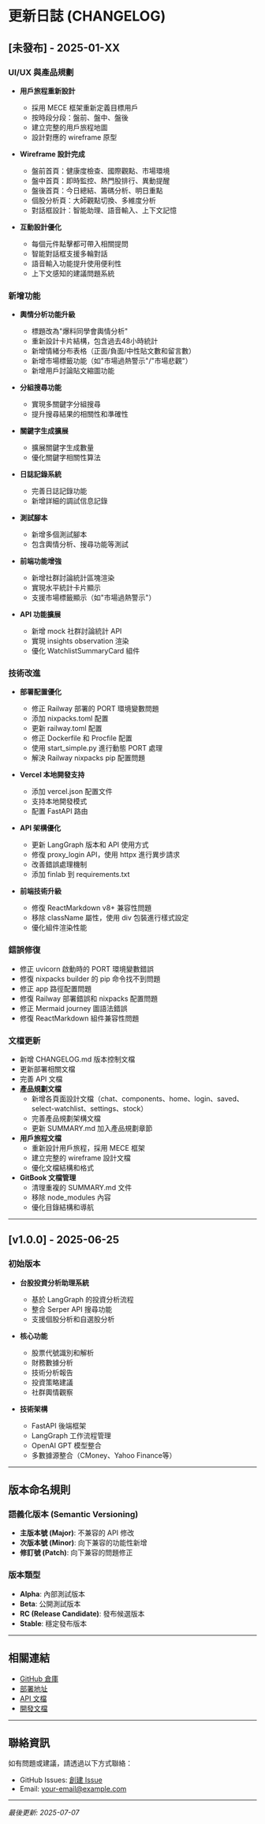 #  更新日誌 (CHANGELOG)

## [未發布] - 2025-01-XX

###  UI/UX 與產品規劃
- **用戶旅程重新設計**
  - 採用 MECE 框架重新定義目標用戶
  - 按時段分段：盤前、盤中、盤後
  - 建立完整的用戶旅程地圖
  - 設計對應的 wireframe 原型

- **Wireframe 設計完成**
  - 盤前首頁：健康度檢查、國際觀點、市場環境
  - 盤中首頁：即時監控、熱門股排行、異動提醒
  - 盤後首頁：今日總結、籌碼分析、明日重點
  - 個股分析頁：大師觀點切換、多維度分析
  - 對話框設計：智能助理、語音輸入、上下文記憶

- **互動設計優化**
  - 每個元件點擊都可帶入相關提問
  - 智能對話框支援多輪對話
  - 語音輸入功能提升使用便利性
  - 上下文感知的建議問題系統

###  新增功能
- **輿情分析功能升級**
  - 標題改為"爆料同學會輿情分析"
  - 重新設計卡片結構，包含過去48小時統計
  - 新增情緒分布表格（正面/負面/中性貼文數和留言數）
  - 新增市場標籤功能（如"市場過熱警示"/"市場悲觀"）
  - 新增用戶討論貼文縮圖功能

- **分組搜尋功能**
  - 實現多關鍵字分組搜尋
  - 提升搜尋結果的相關性和準確性

- **關鍵字生成擴展**
  - 擴展關鍵字生成數量
  - 優化關鍵字相關性算法

- **日誌記錄系統**
  - 完善日誌記錄功能
  - 新增詳細的調試信息記錄

- **測試腳本**
  - 新增多個測試腳本
  - 包含輿情分析、搜尋功能等測試

- **前端功能增強**
  - 新增社群討論統計區塊渲染
  - 實現水平統計卡片顯示
  - 支援市場標籤顯示（如"市場過熱警示"）

- **API 功能擴展**
  - 新增 mock 社群討論統計 API
  - 實現 insights observation 渲染
  - 優化 WatchlistSummaryCard 組件

###  技術改進
- **部署配置優化**
  - 修正 Railway 部署的 PORT 環境變數問題
  - 添加 nixpacks.toml 配置
  - 更新 railway.toml 配置
  - 修正 Dockerfile 和 Procfile 配置
  - 使用 start_simple.py 進行動態 PORT 處理
  - 解決 Railway nixpacks pip 配置問題

- **Vercel 本地開發支持**
  - 添加 vercel.json 配置文件
  - 支持本地開發模式
  - 配置 FastAPI 路由

- **API 架構優化**
  - 更新 LangGraph 版本和 API 使用方式
  - 修復 proxy_login API，使用 httpx 進行異步請求
  - 改善錯誤處理機制
  - 添加 finlab 到 requirements.txt

- **前端技術升級**
  - 修復 ReactMarkdown v8+ 兼容性問題
  - 移除 className 屬性，使用 div 包裝進行樣式設定
  - 優化組件渲染性能

###  錯誤修復
- 修正 uvicorn 啟動時的 PORT 環境變數錯誤
- 修復 nixpacks builder 的 pip 命令找不到問題
- 修正 app 路徑配置問題
- 修復 Railway 部署錯誤和 nixpacks 配置問題
- 修正 Mermaid journey 圖語法錯誤
- 修復 ReactMarkdown 組件兼容性問題

###  文檔更新
- 新增 CHANGELOG.md 版本控制文檔
- 更新部署相關文檔
- 完善 API 文檔
- **產品規劃文檔**
  - 新增各頁面設計文檔（chat、components、home、login、saved、select-watchlist、settings、stock）
  - 完善產品規劃架構文檔
  - 更新 SUMMARY.md 加入產品規劃章節
- **用戶旅程文檔**
  - 重新設計用戶旅程，採用 MECE 框架
  - 建立完整的 wireframe 設計文檔
  - 優化文檔結構和格式
- **GitBook 文檔管理**
  - 清理重複的 SUMMARY.md 文件
  - 移除 node_modules 內容
  - 優化目錄結構和導航

---

## [v1.0.0] - 2025-06-25

###  初始版本
- **台股投資分析助理系統**
  - 基於 LangGraph 的投資分析流程
  - 整合 Serper API 搜尋功能
  - 支援個股分析和自選股分析

- **核心功能**
  - 股票代號識別和解析
  - 財務數據分析
  - 技術分析報告
  - 投資策略建議
  - 社群輿情觀察

- **技術架構**
  - FastAPI 後端框架
  - LangGraph 工作流程管理
  - OpenAI GPT 模型整合
  - 多數據源整合（CMoney、Yahoo Finance等）

---

##  版本命名規則

### 語義化版本 (Semantic Versioning)
- **主版本號 (Major)**: 不兼容的 API 修改
- **次版本號 (Minor)**: 向下兼容的功能性新增
- **修訂號 (Patch)**: 向下兼容的問題修正

### 版本類型
- **Alpha**: 內部測試版本
- **Beta**: 公開測試版本
- **RC (Release Candidate)**: 發布候選版本
- **Stable**: 穩定發布版本

---

##  相關連結

- [GitHub 倉庫](https://github.com/your-username/ai-chatbot-proxy)
- [部署地址](https://your-app.railway.app)
- [API 文檔](https://your-app.railway.app/docs)
- [開發文檔](docs/README.md)

---

##  聯絡資訊

如有問題或建議，請透過以下方式聯絡：
- GitHub Issues: [創建 Issue](https://github.com/your-username/ai-chatbot-proxy/issues)
- Email: your-email@example.com

---

*最後更新: 2025-07-07* 